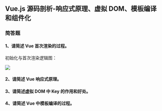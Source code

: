 ## Vue.js 源码剖析-响应式原理、虚拟 DOM、模板编译和组件化

### 简答题

#### 1、请简述 Vue 首次渲染的过程。

初始化与首次渲染逻辑图：

![](/img/Vue初始化与首次渲染.png)

#### 2、请简述 Vue 响应式原理。

#### 3、请简述虚拟 DOM 中 Key 的作用和好处。

#### 4、请简述 Vue 中模板编译的过程。
